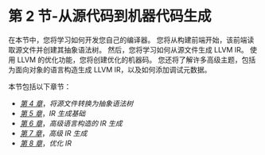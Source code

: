 # 第 2 节-从源代码到机器代码生成

在本节中，您将学习如何开发您自己的编译器。 您将从构建前端开始，该前端读取源文件并创建其抽象语法树。 然后，您将学习如何从源文件生成 LLVM IR。 使用 LLVM 的优化功能，您将创建优化的机器码。 您还将了解许多高级主题，包括为面向对象的语言构造生成 LLVM IR，以及如何添加调试元数据。

本节包括以下章节：

*   [*第 4 章*](04.html#_idTextAnchor066)，*将源文件转换为抽象语法树*
*   [*第 5 章*](05.html#_idTextAnchor079)，*IR 生成基础*
*   [*第 6 章*](06.html#_idTextAnchor102)，*高级语言构造的 IR 生成*
*   [*第 7 章*](07.html#_idTextAnchor111)，*高级 IR 生成*
*   [*第 8 章*](08.html#_idTextAnchor126)，*优化 IR*
